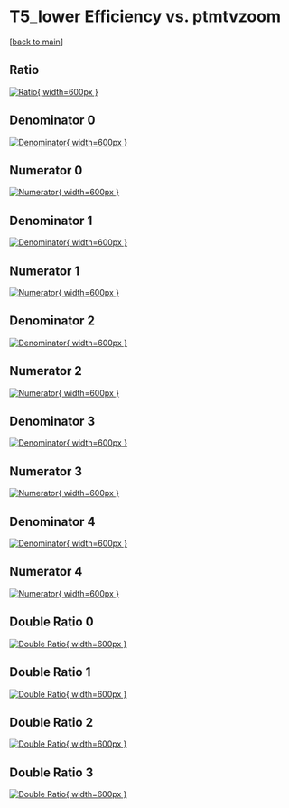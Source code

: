 # T5_lower Efficiency vs. ptmtvzoom

[[back to main](./)]



## Ratio

[![Ratio](../mtv/var/T5_lower_loweta_321_-1_eff_ptmtvzoom.png){ width=600px }](../mtv/var/T5_lower_loweta_321_-1_eff_ptmtvzoom.pdf)

## Denominator 0

[![Denominator](../mtv/den/T5_lower_loweta_321_-1_eff_ptmtvzoom_den0.png){ width=600px }](../mtv/den/T5_lower_loweta_321_-1_eff_ptmtvzoom_den0.pdf)

## Numerator 0

[![Numerator](../mtv/num/T5_lower_loweta_321_-1_eff_ptmtvzoom_num0.png){ width=600px }](../mtv/num/T5_lower_loweta_321_-1_eff_ptmtvzoom_num0.pdf)

## Denominator 1

[![Denominator](../mtv/den/T5_lower_loweta_321_-1_eff_ptmtvzoom_den1.png){ width=600px }](../mtv/den/T5_lower_loweta_321_-1_eff_ptmtvzoom_den1.pdf)

## Numerator 1

[![Numerator](../mtv/num/T5_lower_loweta_321_-1_eff_ptmtvzoom_num1.png){ width=600px }](../mtv/num/T5_lower_loweta_321_-1_eff_ptmtvzoom_num1.pdf)

## Denominator 2

[![Denominator](../mtv/den/T5_lower_loweta_321_-1_eff_ptmtvzoom_den2.png){ width=600px }](../mtv/den/T5_lower_loweta_321_-1_eff_ptmtvzoom_den2.pdf)

## Numerator 2

[![Numerator](../mtv/num/T5_lower_loweta_321_-1_eff_ptmtvzoom_num2.png){ width=600px }](../mtv/num/T5_lower_loweta_321_-1_eff_ptmtvzoom_num2.pdf)

## Denominator 3

[![Denominator](../mtv/den/T5_lower_loweta_321_-1_eff_ptmtvzoom_den3.png){ width=600px }](../mtv/den/T5_lower_loweta_321_-1_eff_ptmtvzoom_den3.pdf)

## Numerator 3

[![Numerator](../mtv/num/T5_lower_loweta_321_-1_eff_ptmtvzoom_num3.png){ width=600px }](../mtv/num/T5_lower_loweta_321_-1_eff_ptmtvzoom_num3.pdf)

## Denominator 4

[![Denominator](../mtv/den/T5_lower_loweta_321_-1_eff_ptmtvzoom_den4.png){ width=600px }](../mtv/den/T5_lower_loweta_321_-1_eff_ptmtvzoom_den4.pdf)

## Numerator 4

[![Numerator](../mtv/num/T5_lower_loweta_321_-1_eff_ptmtvzoom_num4.png){ width=600px }](../mtv/num/T5_lower_loweta_321_-1_eff_ptmtvzoom_num4.pdf)

## Double Ratio 0

[![Double Ratio](../mtv/ratio/T5_lower_loweta_321_-1_eff_ptmtvzoom_ratio0.png){ width=600px }](../mtv/ratio/T5_lower_loweta_321_-1_eff_ptmtvzoom_ratio0.pdf)

## Double Ratio 1

[![Double Ratio](../mtv/ratio/T5_lower_loweta_321_-1_eff_ptmtvzoom_ratio1.png){ width=600px }](../mtv/ratio/T5_lower_loweta_321_-1_eff_ptmtvzoom_ratio1.pdf)

## Double Ratio 2

[![Double Ratio](../mtv/ratio/T5_lower_loweta_321_-1_eff_ptmtvzoom_ratio2.png){ width=600px }](../mtv/ratio/T5_lower_loweta_321_-1_eff_ptmtvzoom_ratio2.pdf)

## Double Ratio 3

[![Double Ratio](../mtv/ratio/T5_lower_loweta_321_-1_eff_ptmtvzoom_ratio3.png){ width=600px }](../mtv/ratio/T5_lower_loweta_321_-1_eff_ptmtvzoom_ratio3.pdf)

